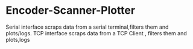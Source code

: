 # Encoder-Scanner-Plotter
Serial interface scraps data from a serial terminal,filters them and plots/logs. TCP interface scraps data from a TCP Client , filters them and plots,logs
